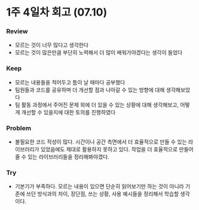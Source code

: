# 1주 4일차 회고 (07.10)

### Review
- 모르는 것이 너무 많다고 생각한다
- 모르는 것이 많은만큼 부단히 노력해서 더 많이 배워가야겠다는 생각이 들었다

### Keep
- 모르는 내용들을 적어두고 틈이 날 때마다 공부했다
- 팀원들과 코드를 공유하며 더 개선할 점과 나아갈 수 있는 방향에 대해 생각해보았다
- 팀 활동 과정에서 주어진 문제 외에 더 있을 수 있는 상황에 대해 생각해보고, 어떻게 개선할 수 있을지에 대한 토의를 진행하였다

### Problem
- 불필요한 코드 작성이 많다. 시간이나 공간 측면에서 더 효율적으로 만들 수 있는 라이브러리가 있었음에도 제대로 활용하지 못하고 있다. 작업을 더 효율적으로 만들어줄 수 있는 라이브러리들을 정리해봐야겠다.

### Try
- 기본기가 부족하다. 모르는 내용이 있으면 단순히 읽어보기만 하는 것이 아니라 기존에 쓰던 방식과의 차이, 장단점, 쓰는 상황, 사용 예시들을 정리해서 학습할 생각이다.
